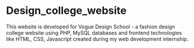 # Design_college_website
This website is developed for Vogue Design School - a fashion design college website using PHP, MySQL databases and frontend technologies like HTML, CSS, Javascript created during my web development internship. 
